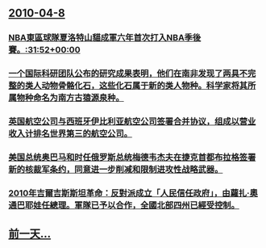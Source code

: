 ## [2010-04-8](/zh/news/2010/04/8/index.md)

### [ NBA東區球隊夏洛特山貓成軍六年首次打入NBA季後賽。:31:52+00:00](/zh/news/2010/04/8/NBA東區球隊夏洛特山貓成軍六年首次打入NBA季後賽-31-52-00-00.md)
### [ 一个国际科研团队公布的研究成果表明，他们在南非发现了两具不完整的类人动物骨骼化石，这些化石属于新的类人物种。科学家将其所属物种命名为南方古猿源泉种。](/zh/news/2010/04/8/一个国际科研团队公布的研究成果表明-他们在南非发现了两具不完整的类人动物骨骼化石-这些化石属于新的类人物种-科学家将其.md)
### [ 英国航空公司与西班牙伊比利亚航空公司签署合并协议，组成以营业收入计排名世界第三的航空公司。](/zh/news/2010/04/8/英国航空公司与西班牙伊比利亚航空公司签署合并协议-组成以营业收入计排名世界第三的航空公司.md)
### [ 美国总统奥巴马和时任俄罗斯总统梅德韦杰夫在捷克首都布拉格签署新的核裁军条约，同意进一步削减和限制进攻性战略武器。 ](/zh/news/2010/04/8/美国总统奥巴马和时任俄罗斯总统梅德韦杰夫在捷克首都布拉格签署新的核裁军条约-同意进一步削减和限制进攻性战略武器.md)
### [ 2010年吉爾吉斯斯坦革命：反對派成立「人民信任政府」，由蘿扎·奧通巴耶娃任總理。軍隊已予以合作，全國北部四州已經受控制。](/zh/news/2010/04/8/2010年吉爾吉斯斯坦革命-反對派成立-人民信任政府-由蘿扎-奧通巴耶娃任總理-軍隊已予以合作-全國北部四州已經受控.md)
## [前一天...](/zh/news/2010/04/7/index.md)


